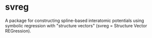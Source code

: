 # svreg
A package for constructing spline-based interatomic potentials using symbolic regression with "structure vectors" (svreg = Structure Vector REGression).